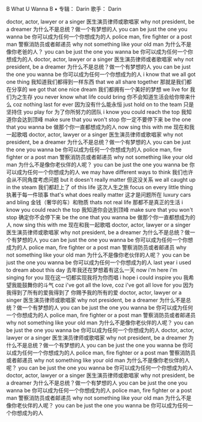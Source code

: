 B What U Wanna B
    •   专辑： Darin 
歌手： Darin


doctor, actor, lawyer or a singer 
医生演员律师或歌唱家
why not president, be a dreamer 
为什么不是总统？做一个有梦想的人
you can be just the one you wanna be 
你可以成为任何一个你想成为的人
police man, fire fighter or a post man 
警察消防员或者邮递员
why not something like your old man 
为什么不是像你老爸的人？
you can be just the one you wanna be 
你可以成为任何一个你想成为的人
doctor, actor, lawyer or a singer 
医生演员律师或者歌唱家
why not president, be a dreamer 
为什么不是总统？做一个有梦想的人
you can be just the one you wanna be 
你可以成为任何一个你想成为的人
i know that we all got one thing 
我知道我们都得到一样东西
that we all share together 
那就是我们都在分享的
we got that one nice dream 
我们都拥有一个美好的梦想
we live for 
我们为之生存
you never know what life could bring 
你不会知道生活会给你带来什么
coz nothing last for ever 
因为没有什么能永恒
just hold on to the team 
只是坚持住
you play for 
为了你所努力的团队
i know you could reach the top 
我知道你会达到顶峰
make sure that you won't stop 
你一定不要停下来
be the one that you wanna be 
做那个你一直都想成为的人
now sing this with me 
现在和我一起歌唱
doctor, actor, lawyer or a singer 
医生演员律师或歌唱家
why not president, be a dreamer 
为什么不是总统？做一个有梦想的人
you can be just the one you wanna be 
你可以成为任何一个你想成为的人
police man, fire fighter or a post man 
警察消防员或者邮递员
why not something like your old man 
为什么不是像你老伙伴的人呢？
you can be just the one you wanna be 
你可以成为任何一个你想成为的人
we may have different ways to think 
我们也许会从不同角度考虑问题
but it doesn't really matter 
但这没关系
we all caught up in the steam 
我们都赶上了
of this life 
这次人生之旅
focus on every little thing 
执著于每一件琐事
that's what does really matter 
这才是问题所在
luxury cars and bling 
金钱（奢华的车）和物质
thats not real life 
那都不是真正的生活
i know you could reach the top 
我知道你会达到顶峰
make sure that you won't stop 
确定你不会停下来
be the one that you wanna be 
做那个你一直都想成为的人
now sing this with me 
现在和我一起歌唱
doctor, actor, lawyer or a singer 
医生演员律师或歌唱家
why not president, be a dreamer 
为什么不是总统？做一个有梦想的人
you can be just the one you wanna be 
你可以成为任何一个你想成为的人
police man, fire fighter or a post man 
警察消防员或者邮递员
why not something like your old man 
为什么不是像你老伙伴的人呢？
you can be just the one you wanna be 
你可以成为任何一个你想成为的人
last year i used to dream about this day 
去年我还在梦想着有这么一天
now i'm here i'm singing for you 
现在这一切都实现我将为你而唱
i hope i could inspire you 
我希望我能鼓舞你的斗气
coz i've got all the love, coz i've got all love for you 
因为我得到了所有的爱我得到了 你赐予我的所有的爱
doctor, actor, lawyer or a singer 
医生演员律师或歌唱家
why not president, be a dreamer 
为什么不是总统？做一个有梦想的人
you can be just the one you wanna be 
你可以成为任何一个你想成为的人
police man, fire fighter or a post man 
警察消防员或者邮递员
why not something like your old man 
为什么不是像你老伙伴的人呢？
you can be just the one you wanna be 
你可以成为任何一个你想成为的人
doctor, actor, lawyer or a singer 
医生演员律师或歌唱家
why not president, be a dreamer 
为什么不是总统？做一个有梦想的人
you can be just the one you wanna be 
你可以成为任何一个你想成为的人
police man, fire fighter or a post man 
警察消防员或者邮递员
why not something like your old man 
为什么不是像你老伙伴的人呢？
you can be just the one you wanna be 
你可以成为任何一个你想成为的人
doctor, actor, lawyer or a singer 
医生演员律师或歌唱家
why not president, be a dreamer 
为什么不是总统？做一个有梦想的人
you can be just the one you wanna be 
你可以成为任何一个你想成为的人
police man, fire fighter or a post man 
警察消防员或者邮递员
why not something like your old man 
为什么不是像你老伙伴的人呢？
you can be just the one you wanna be 
你可以成为任何一个你想成为的人
